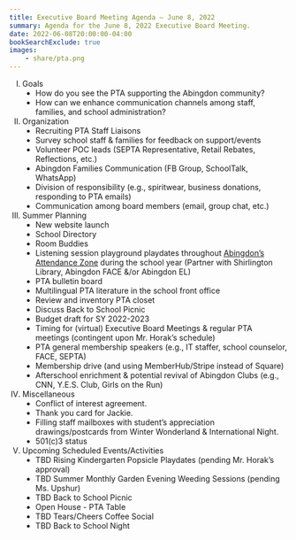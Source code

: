 ```yaml
---
title: Executive Board Meeting Agenda — June 8, 2022
summary: Agenda for the June 8, 2022 Executive Board Meeting.
date: 2022-06-08T20:00:00-04:00
bookSearchExclude: true
images:
    - share/pta.png
---
```


<style type="text/css">
    ol { list-style-type: upper-roman; }
    ol ol { list-style-type: upper-alpha; }
    ol ol ol { list-style-type: decimal; }
    ol ol ol ol { list-style-type: lower-alpha; }
    ul { list-style-type: disc; }
</style>

1. Goals
    - How do you see the PTA supporting the Abingdon community?
    - How can we enhance communication channels among staff, families, and school administration?
1. Organization
    - Recruiting PTA Staff Liaisons
    - Survey school staff & families for feedback on support/events
    - Volunteer POC leads (SEPTA Representative, Retail Rebates, Reflections, etc.)
    - Abingdon Families Communication (FB Group, SchoolTalk, WhatsApp)
    - Division of responsibility (e.g., spiritwear, business donations, responding to PTA emails)
    - Communication among board members (email, group chat, etc.)
1. Summer Planning
    - New website launch
    - School Directory
    - Room Buddies
    - Listening session playground playdates throughout [Abingdon’s Attendance Zone](https://www.google.com/maps/d/edit?mid=1oMOsUjjGHT8po6k3FIRI7GsZrVKV249z&usp=sharing) during the school year (Partner with Shirlington Library, Abingdon FACE &/or Abingdon EL)
    - PTA bulletin board
    - Multilingual PTA literature in the school front office
    - Review and inventory PTA closet
    - Discuss Back to School Picnic
    - Budget draft for SY 2022-2023
    - Timing for (virtual) Executive Board Meetings & regular PTA meetings (contingent upon Mr. Horak’s schedule)
    - PTA general membership speakers (e.g., IT staffer, school counselor, FACE, SEPTA)
    - Membership drive (and using MemberHub/Stripe instead of Square)
    - Afterschool enrichment & potential revival of Abingdon Clubs (e.g., CNN, Y.E.S. Club, Girls on the Run)
1. Miscellaneous
    - Conflict of interest agreement.
    - Thank you card for Jackie.
    - Filling staff mailboxes with student’s appreciation drawings/postcards from Winter Wonderland & International Night.
    - 501(c)3 status
1. Upcoming Scheduled Events/Activities
    - TBD Rising Kindergarten Popsicle Playdates (pending Mr. Horak’s approval)
    - TBD Summer Monthly Garden Evening Weeding Sessions (pending Ms. Upshur)
    - TBD Back to School Picnic 
    - Open House - PTA Table
    - TBD Tears/Cheers Coffee Social 
    - TBD Back to School Night
